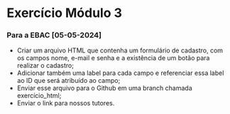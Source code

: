 # Exercício Módulo 3
### Para a EBAC [05-05-2024]

- Criar um arquivo HTML que contenha um formulário de cadastro, com os campos nome, e-mail e senha e a existência de um botão para realizar o cadastro;
- Adicionar também uma label para cada campo e referenciar essa label ao ID que será atribuído ao campo;
- Enviar esse arquivo para o Github em uma branch chamada exercício_html;
- Enviar o link para nossos tutores.
